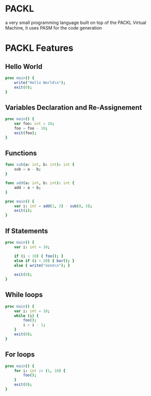 # PACKL 
a very small programming language built on top of the PACKL Virtual Machine, it uses PASM for the code generation


# PACKL Features
## Hello World 

```nim
proc main() {
    write("Hello World\n");
    exit(0);
}
```

## Variables Declaration and Re-Assignement 

```nim
proc main() {
    var foo: int = 10;
    foo = foo - 10;
    exit(foo);
}
```

## Functions
```nim
func sub(a: int, b: int): int {
    sub = a - b;
}

func add(a: int, b: int): int {
    add = a + b;
}

proc main() {
    var i: int = add(1, 2) - sub(8, 5);
    exit(i);
}
```

## If Statements 

```nim
proc main() {
    var i: int = 10;

    if (i < 10) { foo(); }
    else if (i < 20) { bar(); }
    else { write("none\n"); }
    
    exit(0);
}
```

## While loops

```nim
proc main() {
    var i: int = 10;
    while (i) {
        foo();
        i = i - 1;
    }
    exit(0);
}
```


## For loops
```nim
proc main() {
    for i: int in (1, 10) {
        foo();
    }
    exit(0);
}
```
